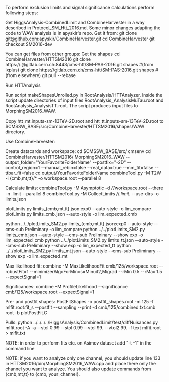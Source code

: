 To perform exclusion limits and signal significance calculations perform following steps:

Get HiggsAnalysis-CombinedLimit and CombineHarvester in a way described in Protocol_SM_Htt_2016.md.
Some minor changes adapting the code to WAW analysis is in apyskir's repo. Get it from:
git clone git@github.com:apyskir/CombineHarvester.git
cd CombineHarvester
git checkout SM2016-dev

You can get files from other groups:
Get the shapes
cd CombineHarvester/HTTSM2016 
git clone https://:@gitlab.cern.ch:8443/cms-htt/SM-PAS-2016.git shapes #(from lxplus) 
git clone https://gitlab.cern.ch/cms-htt/SM-PAS-2016.git shapes #(from elsewhere) git pull --rebase

Run HTTAnalysis

Run script makeShapesUnrolled.py in RootAnalysis/HTTAnalyzer. Inside the script update directories of input files RootAnalysis_AnalysisMuTau.root and RootAnalysis_AnalysisTT.root.
The script produces input files to MorphingSM2016_WAW.

Copy htt_mt.inputs-sm-13TeV-2D.root and htt_tt.inputs-sm-13TeV-2D.root to $CMSSW_BASE/src/CombineHarvester/HTTSM2016/shapes/WAW directory.


Use CombineHarvester:

Create datacards and workspace:
cd $CMSSW_BASE/src/
cmsenv
cd CombineHarvester/HTTSM2016/
MorphingSM2016_WAW --output_folder="YourFavoriteFolderName" --postfix="-2D" --control_region=1 --manual_rebin=false --real_data=true --mm_fit=false --ttbar_fit=false
cd output/YourFavoriteFolderName
combineTool.py -M T2W -i {cmb,mt,tt}/* -o workspace.root --parallel 8

Calculate limits:
combineTool.py -M Asymptotic -d */*/workspace.root --there -n .limit --parallel 8
combineTool.py -M CollectLimits */*/*.limit.* --use-dirs -o limits.json

plotLimits.py limits_{cmb,mt,tt}.json:exp0 --auto-style -o lim_compare
plotLimits.py limits_cmb.json --auto-style   -o lim_expected_cmb 

python ../../plotLimits_SM2.py limits_{cmb,mt,tt}.json:exp0 --auto-style --cms-sub Preliminary  -o lim_compare
python ../../plotLimits_SM2.py limits_cmb.json  --auto-style --cms-sub Preliminary --show exp    -o lim_expected_cmb
python ../../plotLimits_SM2.py limits_tt.json  --auto-style --cms-sub Preliminary --show exp    -o lim_expected_tt
python ../../plotLimits_SM2.py limits_mt.json  --auto-style --cms-sub Preliminary --show exp    -o lim_expected_mt

Max likelihood fit:
combine -M MaxLikelihoodFit cmb/125/workspace.root --robustFit=1 --minimizerAlgoForMinos=Minuit2,Migrad  --rMin 0.5 --rMax 1.5 --expectSignal=1

Significances:
combine -M ProfileLikelihood --significance cmb/125/workspace.root --expectSignal=1

Pre- and postfit shapes:
PostFitShapes -o postfit_shapes.root -m 125 -f mlfit.root:fit_s --postfit --sampling --print -d cmb/125/combined.txt.cmb
root -b plotPostFit.C

Pulls:
python ../../../../HiggsAnalysis/CombinedLimit/test/diffNuisances.py  mlfit.root -A -a --stol 0.99 --stol 0.99 --vtol 99. --vtol2 99. -f text mlfit.root > mlfit.txt


NOTE: in order to perform fits etc. on Asimov dataset add "-t -1" in the command line

NOTE: if you want to analyze only one channel, you should update line 133 in HTTSM2016/bin/MorphingSM2016_WAW.cpp and place there only the channel you want to analyze. You should also update commands from {cmb,mt,tt} to {cmb, your_channel}.
